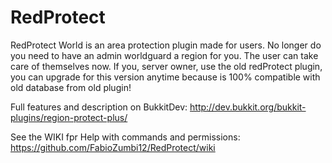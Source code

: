 # RedProtect
RedProtect World is an area protection plugin made for users. No longer do you need to have an admin worldguard a region for you. The user can take care of themselves now.
If you, server owner, use the old redProtect plugin, you can upgrade for this version anytime because is 100% compatible with old database from old plugin!

Full features and description on BukkitDev: http://dev.bukkit.org/bukkit-plugins/region-protect-plus/

See the WIKI fpr Help with commands and permissions: https://github.com/FabioZumbi12/RedProtect/wiki
